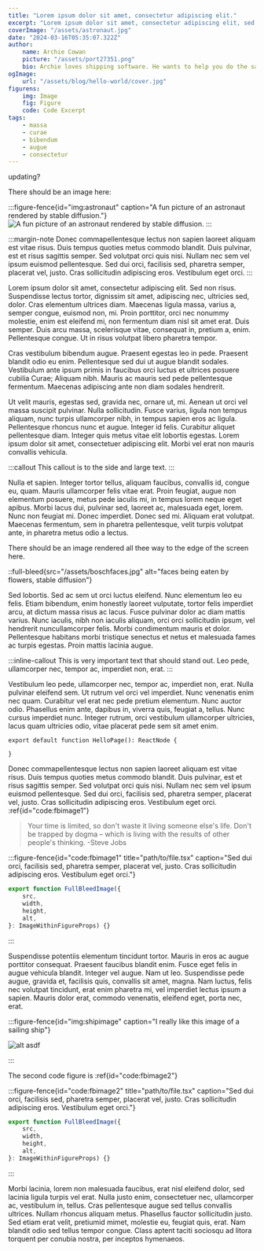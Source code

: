 ```yaml
---
title: "Lorem ipsum dolor sit amet, consectetur adipiscing elit."
excerpt: "Lorem ipsum dolor sit amet, consectetur adipiscing elit, sed do eiusmod tempor incididunt ut labore et dolore magna aliqua. Praesent elementum facilisis leo vel fringilla est ullamcorper eget. At imperdiet dui accumsan sit amet nulla facilities morbi tempus."
coverImage: "/assets/astronaut.jpg"
date: "2024-03-16T05:35:07.322Z"
author:
    name: Archie Cowan
    picture: "/assets/port27351.png"
    bio: Archie loves shipping software. He wants to help you do the same.
ogImage:
    url: "/assets/blog/hello-world/cover.jpg"
figurens:
    img: Image
    fig: Figure
    code: Code Excerpt
tags:
    - massa
    - curae
    - bibendum
    - augue
    - consectetur
---
```


updating?

There should be an image here:

:::figure-fence{id="img:astronaut" caption="A fun picture of an astronaut rendered by stable diffusion."}
![A fun picture of an astronaut rendered by stable diffusion.](/assets/astronaut.jpg)
:::

:::margin-note
Donec commapellentesque lectus non sapien laoreet aliquam est vitae risus. Duis tempus quoties metus commodo blandit. Duis pulvinar, est et risus sagittis semper. Sed volutpat orci quis nisi. Nullam nec sem vel ipsum euismod pellentesque. Sed dui orci, facilisis sed, pharetra semper, placerat vel, justo. Cras sollicitudin adipiscing eros. Vestibulum eget orci.
:::

Lorem ipsum dolor sit amet, consectetur adipiscing elit. Sed non risus. Suspendisse lectus tortor, dignissim sit amet, adipiscing nec, ultricies sed, dolor. Cras elementum ultrices diam. Maecenas ligula massa, varius a, semper congue, euismod non, mi. Proin porttitor, orci nec nonummy molestie, enim est eleifend mi, non fermentum diam nisl sit amet erat. Duis semper. Duis arcu massa, scelerisque vitae, consequat in, pretium a, enim. Pellentesque congue. Ut in risus volutpat libero pharetra tempor.

Cras vestibulum bibendum augue. Praesent egestas leo in pede. Praesent blandit odio eu enim. Pellentesque sed dui ut augue blandit sodales. Vestibulum ante ipsum primis in faucibus orci luctus et ultrices posuere cubilia Curae; Aliquam nibh. Mauris ac mauris sed pede pellentesque fermentum. Maecenas adipiscing ante non diam sodales hendrerit.

Ut velit mauris, egestas sed, gravida nec, ornare ut, mi. Aenean ut orci vel massa suscipit pulvinar. Nulla sollicitudin. Fusce varius, ligula non tempus aliquam, nunc turpis ullamcorper nibh, in tempus sapien eros ac ligula. Pellentesque rhoncus nunc et augue. Integer id felis. Curabitur aliquet pellentesque diam. Integer quis metus vitae elit lobortis egestas. Lorem ipsum dolor sit amet, consectetuer adipiscing elit. Morbi vel erat non mauris convallis vehicula.

:::callout
This callout is to the side and large text.
:::

Nulla et sapien. Integer tortor tellus, aliquam faucibus, convallis id, congue eu, quam. Mauris ullamcorper felis vitae erat. Proin feugiat, augue non elementum posuere, metus pede iaculis mi, in tempus lorem neque eget apibus. Morbi lacus dui, pulvinar sed, laoreet ac, malesuada eget, lorem. Nunc non feugiat mi. Donec imperdiet. Donec sed mi. Aliquam erat volutpat. Maecenas fermentum, sem in pharetra pellentesque, velit turpis volutpat ante, in pharetra metus odio a lectus.

There should be an image rendered all thee way to the edge of the screen here.

::full-bleed{src="/assets/boschfaces.jpg" alt="faces being eaten by flowers, stable diffusion"}

Sed lobortis. Sed ac sem ut orci luctus eleifend. Nunc elementum leo eu felis. Etiam bibendum, enim honestly laoreet vulputate, tortor felis imperdiet arcu, at dictum massa risus ac lacus. Fusce pulvinar dolor ac diam mattis varius. Nunc iaculis, nibh non iaculis aliquam, orci orci sollicitudin ipsum, vel hendrerit nuncullamcorper felis. Morbi condimentum mauris et dolor. Pellentesque habitans morbi tristique senectus et netus et malesuada fames ac turpis egestas. Proin mattis lacinia augue.

:::inline-callout
This is very important text that should stand out. Leo pede, ullamcorper nec, tempor ac, imperdiet non, erat.
:::

Vestibulum leo pede, ullamcorper nec, tempor ac, imperdiet non, erat. Nulla pulvinar eleifend sem. Ut rutrum vel orci vel imperdiet. Nunc venenatis enim nec quam. Curabitur vel erat nec pede pretium elementum. Nunc auctor odio. Phasellus enim ante, dapibus in, viverra quis, feugiat a, tellus. Nunc cursus imperdiet nunc. Integer rutrum, orci vestibulum ullamcorper ultricies, lacus quam ultricies odio, vitae placerat pede sem sit amet enim.

    export default function HelloPage(): ReactNode {

    }

Donec commapellentesque lectus non sapien laoreet aliquam est vitae risus. Duis tempus quoties metus commodo blandit. Duis pulvinar, est et risus sagittis semper. Sed volutpat orci quis nisi. Nullam nec sem vel ipsum euismod pellentesque. Sed dui orci, facilisis sed, pharetra semper, placerat vel, justo. Cras sollicitudin adipiscing eros. Vestibulum eget orci. :ref{id="code:fbimage1"}

> Your time is limited, so don't waste it living someone else's life. Don't be trapped by dogma – which is living with the results of other people's thinking. -Steve Jobs

:::figure-fence{id="code:fbimage1" title="path/to/file.tsx" caption="Sed dui orci, facilisis sed, pharetra semper, placerat vel, justo. Cras sollicitudin adipiscing eros. Vestibulum eget orci."}

```typescript
export function FullBleedImage({
    src,
    width,
    height,
    alt,
}: ImageWithinFigureProps) {}
```

:::

Suspendisse potentiis elementum tincidunt tortor. Mauris in eros ac augue porttitor consequat. Praesent faucibus blandit enim. Fusce eget felis in augue vehicula blandit. Integer vel augue. Nam ut leo. Suspendisse pede augue, gravida et, facilisis quis, convallis sit amet, magna. Nam luctus, felis nec volutpat tincidunt, erat enim pharetra mi, vel imperdiet lectus ipsum a sapien. Mauris dolor erat, commodo venenatis, eleifend eget, porta nec, erat.

:::figure-fence{id="img:shipimage" caption="I really like this image of a sailing ship"}

![alt asdf](/assets/ship.jpg)

:::

The second code figure is :ref{id="code:fbimage2"}

:::figure-fence{id="code:fbimage2" title="path/to/file.tsx" caption="Sed dui orci, facilisis sed, pharetra semper, placerat vel, justo. Cras sollicitudin adipiscing eros. Vestibulum eget orci."}

```typescript
export function FullBleedImage({
    src,
    width,
    height,
    alt,
}: ImageWithinFigureProps) {}
```

:::

Morbi lacinia, lorem non malesuada faucibus, erat nisl eleifend dolor, sed lacinia ligula turpis vel erat. Nulla justo enim, consectetuer nec, ullamcorper ac, vestibulum in, tellus. Cras pellentesque augue sed tellus convallis ultrices. Nullam rhoncus aliquam metus. Phasellus fauctor sollicitudin justo. Sed etiam erat velit, pretiumid mimet, molestie eu, feugiat quis, erat. Nam blandit odio sed tellus tempor congue. Class aptent taciti sociosqu ad litora torquent per conubia nostra, per inceptos hymenaeos.
